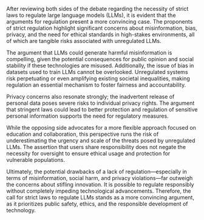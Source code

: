 After reviewing both sides of the debate regarding the necessity of strict laws to regulate large language models (LLMs), it is evident that the arguments for regulation present a more convincing case. The proponents of strict regulation highlight significant concerns about misinformation, bias, privacy, and the need for ethical standards in high-stakes environments, all of which are tangible risks associated with unregulated LLMs.

The argument that LLMs could generate harmful misinformation is compelling, given the potential consequences for public opinion and social stability if these technologies are misused. Additionally, the issue of bias in datasets used to train LLMs cannot be overlooked. Unregulated systems risk perpetuating or even amplifying existing societal inequalities, making regulation an essential mechanism to foster fairness and accountability.

Privacy concerns also resonate strongly; the inadvertent release of personal data poses severe risks to individual privacy rights. The argument that stringent laws could lead to better protection and regulation of sensitive personal information supports the need for regulatory measures.

While the opposing side advocates for a more flexible approach focused on education and collaboration, this perspective runs the risk of underestimating the urgency and scale of the threats posed by unregulated LLMs. The assertion that users share responsibility does not negate the necessity for oversight to ensure ethical usage and protection for vulnerable populations. 

Ultimately, the potential drawbacks of a lack of regulation—especially in terms of misinformation, social harm, and privacy violations—far outweigh the concerns about stifling innovation. It is possible to regulate responsibly without completely impeding technological advancements. Therefore, the call for strict laws to regulate LLMs stands as a more convincing argument, as it prioritizes public safety, ethics, and the responsible development of technology.